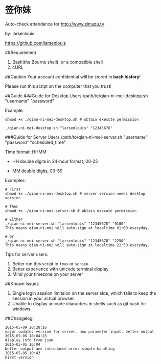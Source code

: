# 签你妹
Auto-check attendance for http://www.zimuzu.tv

by: larsenlouis

https://github.com/larsenlouis

##Requirement
1. Bash(the Bourne shell), or a compatible shell
2. cURL

##Caution
Your account confidential will be stored in **bash history**!

Please run this script on the computer that you trust!

##Guide
###Guide for Desktop Users
/path/to/qian-ni-mei-desktop.sh "username" "password"

Example:

	chmod +x ./qian-ni-mei-desktop.sh # obtain execute permission

	./qian-ni-mei-desktop.sh "larsenlouis" "12345678"

###Guide for Server Users
/path/to/qian-ni-mei-server.sh "username" "password" "scheduled_time"

Time format: HHMM

* HH double digits in 24-hour format, 00-23

* MM double digits, 00-59

Examples:

	# First
	chmod +x ./qian-ni-mei-desktop.sh # server version needs desktop version

	# Then
	chmod +x ./qian-ni-mei-server.sh # obtain execute permission

	# Either
	./qian-ni-mei-server.sh "larsenlouis" "12345678" "0100"
	This means qian-ni-mei will auto-sign at localtime 01:00 everyday.

	# Or
	./qian-ni-mei-server.sh "larsenlouis" "12345678" "2250"
	This means qian-ni-mei will auto-sign at localtime 22:50 everyday.

Tips for server users:

1. Better run this script in `tmux` or `screen`
2. Better experience with unicode terminal display
3. Mind your timezone on your server

##Known Issues
1. Single login session limitaion on the server side, which fails to keep the session in your actual browser.
2. Unable to display unicode characters in shells such as git bash for windows.

##Changelog

	2015-05-09 20:28:16
	major update: version for server, new parameter input, better output
	2015-05-05 18:04:23
	display info from json
	2015-05-05 16:04
	better output and introduced error simple handling
	2015-05-05 10:43
	First version
